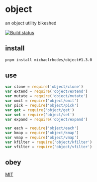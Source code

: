 # object

an object utility bikeshed

[![Build status](https://travis-ci.org/michaelrhodes/object.svg?branch=master)](https://travis-ci.org/michaelrhodes/object)


## install
```sh
pnpm install michaelrhodes/object#1.3.0
```

## use
```js
var clone = require('object/clone')
var extend = require('object/extend')
var mutate = require('object/mutate')
var omit = require('object/omit')
var pick = require('object/pick')
var get = require('object/get')
var set = require('object/set')
var expand = require('object/expand')

var each = require('object/each')
var kmap = require('object/kmap')
var vmap = require('object/vmap')
var kfilter = require('object/kfilter')
var vfilter = require('object/vfilter')
```

## obey
[MIT](https://opensource.org/licenses/MIT)

